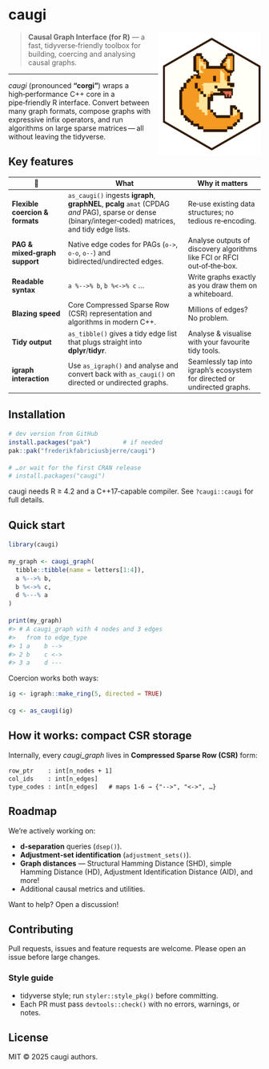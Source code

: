 # caugi&#x20;
<img src="man/figures/logo.svg" align="right" height="225" alt="" style="padding-left:10px;padding-top:10px;padding-bottom:10px;background-color:white;" />

> **Causal Graph Interface (for R)** — a fast, tidyverse‑friendly toolbox for building, coercing and analysing causal graphs.

---

*caugi* (pronounced **“corgi”**) wraps a high‑performance C++ core in a pipe‑friendly R interface. Convert between many graph formats, compose graphs with expressive infix operators, and run algorithms on large sparse matrices — all without leaving the tidyverse.

## Key features

| :rocket:                        | What                                                                                                                                                   | Why it matters                                                            |
| ------------------------------- | ------------------------------------------------------------------------------------------------------------------------------------------------------ | ------------------------------------------------------------------------- |
| **Flexible coercion & formats** | `as_caugi()` ingests **igraph**, **graphNEL**, **pcalg** `amat` (CPDAG *and* PAG), sparse or dense (binary/integer‑coded) matrices, and tidy edge lists. | Re‑use existing data structures; no tedious re‑encoding.                  |
| **PAG & mixed‑graph support**   | Native edge codes for PAGs (`o->`, `o-o`, `o--`) and bidirected/undirected edges.                                                                      | Analyse outputs of discovery algorithms like FCI or RFCI out‑of‑the‑box.  |
| **Readable syntax**             | `a %-->% b`, `b %<->% c` …                                                                                                                             | Write graphs exactly as you draw them on a whiteboard.                    |
| **Blazing speed**               | Core Compressed Sparse Row (CSR) representation and algorithms in modern C++.                                                                          | Millions of edges? No problem.                                            |
| **Tidy output**                 | `as_tibble()` gives a tidy edge list that plugs straight into **dplyr**/**tidyr**.                                                                     | Analyse & visualise with your favourite tidy tools.                       |
| **igraph interaction**                  | Use `as_igraph()` and analyse and convert back with `as_caugi()` on directed or undirected graphs.                                                                                                                         | Seamlessly tap into igraph’s ecosystem for directed or undirected graphs. |

## Installation

```r
# dev version from GitHub
install.packages("pak")         # if needed
pak::pak("frederikfabriciusbjerre/caugi")

# …or wait for the first CRAN release
# install.packages("caugi")
```

caugi needs R ≥ 4.2 and a C++17‑capable compiler. See `?caugi::caugi` for full details.

## Quick start

```r
library(caugi)

my_graph <- caugi_graph(
  tibble::tibble(name = letters[1:4]),
  a %-->% b,
  b %<->% c,
  d %---% a
)

print(my_graph)
#> # A caugi_graph with 4 nodes and 3 edges
#>   from to edge_type
#> 1 a    b -->
#> 2 b    c <->
#> 3 a    d ---
```

Coercion works both ways:

```r
ig <- igraph::make_ring(5, directed = TRUE)

cg <- as_caugi(ig)
```

## How it works: compact CSR storage

Internally, every *caugi\_graph* lives in **Compressed Sparse Row (CSR)** form:

```
row_ptr    : int[n_nodes + 1]
col_ids    : int[n_edges]
type_codes : int[n_edges]   # maps 1‑6 → {"-->", "<->", …}
```

## Roadmap

We’re actively working on:

* **d‑separation** queries (`dsep()`).
* **Adjustment‑set identification** (`adjustment_sets()`).
* **Graph distances** — Structural Hamming Distance (SHD), simple Hamming Distance (HD), Adjustment Identification Distance (AID), and more!
* Additional causal metrics and utilities.

Want to help? Open a discussion!

## Contributing

Pull requests, issues and feature requests are welcome. Please open an issue before large changes.

### Style guide

* tidyverse style; run `styler::style_pkg()` before committing.
* Each PR must pass `devtools::check()` with no errors, warnings, or notes.

## License

MIT © 2025 caugi authors.

